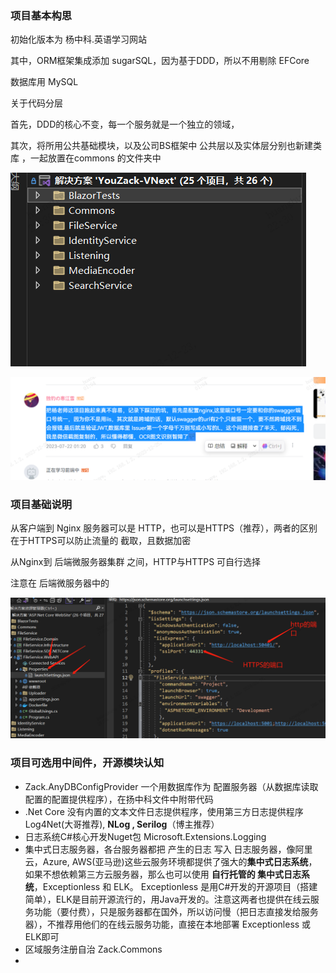 

### 项目基本构思

初始化版本为 杨中科.英语学习网站

其中，ORM框架集成添加 sugarSQL，因为基于DDD，所以不用剔除 EFCore

数据库用 MySQL

关于代码分层

首先，DDD的核心不变，每一个服务就是一个独立的领域，

其次，将所用公共基础模块，以及公司BS框架中 公共层以及实体层分别也新建类库  ，一起放置在commons 的文件夹中

![框架分层图](Pic/框架分层图.png)



![注意事项](Pic/注意事项.png)





### 项目基础说明

从客户端到 Nginx 服务器可以是 HTTP，也可以是HTTPS（推荐），两者的区别在于HTTPS可以防止流量的 截取，且数据加密

从Nginx到 后端微服务器集群 之间，HTTP与HTTPS 可自行选择

注意在 后端微服务器中的

![webapi系统配置文件说明1](Pic/webapi系统配置文件说明1.png)





### 项目可选用中间件，开源模块认知

- Zack.AnyDBConfigProvider  一个用数据库作为 配置服务器（从数据库读取配置的配置提供程序），在扬中科文件中附带代码
- .Net Core 没有内置的文本文件日志提供程序，使用第三方日志提供程序 Log4Net(大哥推荐), **NLog , Serilog**（博主推荐）
- 日志系统C#核心开发Nuget包  Microsoft.Extensions.Logging
- 集中式日志服务器，各台服务器都把 产生的日志 写入 日志服务器，像阿里云，Azure, AWS(亚马逊)这些云服务环境都提供了强大的**集中式日志系统**，如果不想依赖第三方云服务器，那么也可以使用 **自行托管的 集中式日志系统**，Exceptionless 和 ELK。  Exceptionless 是用C#开发的开源项目（搭建简单），ELK是目前开源流行的，用Java开发的。注意这两者也提供在线云服务功能（要付费），只是服务器都在国外，所以访问慢（把日志直接发给服务器），不推荐用他们的在线云服务功能，直接在本地部署 Exceptionless 或 ELK即可
- 区域服务注册自治  Zack.Commons
- 






